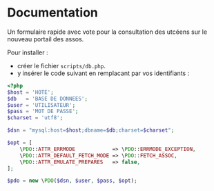 # Documentation

Un formulaire rapide avec vote pour la consultation des utcéens sur le nouveau portail des assos.

Pour installer :

- créer le fichier `scripts/db.php`.
- y insérer le code suivant en remplacant par vos identifiants :

```php
<?php
$host = 'HOTE';
$db   = 'BASE DE DONNEES';
$user = 'UTILISATEUR';
$pass = 'MOT DE PASSE';
$charset = 'utf8';

$dsn = "mysql:host=$host;dbname=$db;charset=$charset";

$opt = [
    \PDO::ATTR_ERRMODE            => \PDO::ERRMODE_EXCEPTION,
    \PDO::ATTR_DEFAULT_FETCH_MODE => \PDO::FETCH_ASSOC,
    \PDO::ATTR_EMULATE_PREPARES   => false,
];

$pdo = new \PDO($dsn, $user, $pass, $opt);
```



